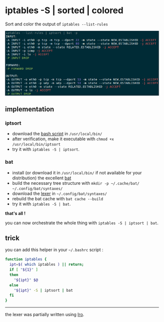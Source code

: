 # iptables -S | sorted | colored

Sort and color the output of `iptables --list-rules`

![Sorted and colored output](iptables_sorted_colored.png)



## implementation

### iptsort

- download the [bash script](iptsort) in `/usr/local/bin/`
- after verification, make it executable with `chmod +x /usr/local/bin/iptsort`
- try it with `iptables -S | iptsort`.


### bat

- install (or download it in `/usr/local/bin/` if not available for your distribution) the excellent [bat](https://github.com/sharkdp/bat)
- build the necessary tree structure with `mkdir -p ~/.cache/bat/ ~/.config/bat/syntaxes/`
- download the [lexer](iptables.sublime-syntax) in `~/.config/bat/syntaxes/`
- rebuild the bat cache with `bat cache --build`
- try it with `iptables -S | bat`.

**that's all !**

you can now orchestrate the whole thing with `iptables -S | iptsort | bat`.



## trick

 you can add this helper in your `~/.bashrc` script :
 
```bash
function iptables {
  ipt=$( which iptables ) || return;
  if [ "${1}" ]
  then
    "${ipt}" $@
  else
    "${ipt}" -S | iptsort | bat
  fi
}
```



---

the lexer was partially written using [Iro](https://eeyo.io/iro/).
